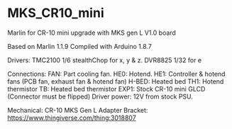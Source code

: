 # MKS_CR10_mini
Marlin for CR-10 mini upgrade with MKS gen L V1.0 board

Based on Marlin 1.1.9
Compiled with Arduino 1.8.7

Drivers:
TMC2100 1/6 stealthChop for x, y & z.
DVR8825 1/32 for e

Connections:
FAN: Part cooling fan.
HE0: Hotend.
HE1: Controller & hotend fans (PCB fan, exhaust fan & hotend fan)
H-BED: Heated bed
TH1: Hotend thermistor
TB: Heated bed thermistor
EXP1: Stock CR-10 mini GLCD (Connector must be flipped)
Driver power: 12V from stock PSU.

Mechanical:
CR-10 MKS Gen L Adapter Bracket: https://www.thingiverse.com/thing:3018807
